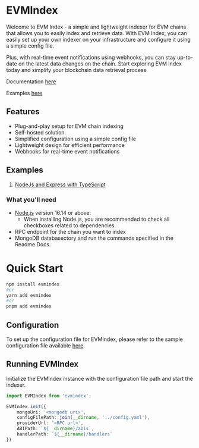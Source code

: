 # EVMIndex

Welcome to EVM Index - a simple and lightweight indexer for EVM chains that allows you to easily index and retrieve data.
With EVM Index, you can easily set up your own indexer on your infrastructure and configure it using a simple config file.

Plus, with real-time event notifications using webhooks, you can stay up-to-date on the latest data changes on the chain.
Start exploring EVM Index today and simplify your blockchain data retrieval process.

Documentation [here](https://www.evmindex.dev/)

Examples [here](https://github.com/pavankpdev/EVMIndex/tree/main/packages/examples/express-ts)


## Features

- Plug-and-play setup for EVM chain indexing
- Self-hosted solution.
- Simplified configuration using a simple config file
- Lightweight design for efficient performance
- Webhooks for real-time event notifications

## Examples
1. [NodeJs and Express with TypeScript](https://github.com/pavankpdev/EVMIndex/tree/main/packages/examples/express-ts)

### What you'll need

- [Node.js](https://nodejs.org/en/download/) version 16.14 or above:
    - When installing Node.js, you are recommended to check all checkboxes related to dependencies.
- RPC endpoint for the chain you want to index
- MongoDB databasectory and run the commands specified in the Readme Docs.
# Quick Start

```bash
npm install evmindex
#or
yarn add evmindex
#or
pnpm add evmindex
```

## Configuration
To set up the configuration file for EVMIndex, please refer to the sample configuration file available [here](/config.md).

## Running EVMIndex
Initialize the EVMIndex instance with the configuration file path and start the indexer.

```typescript
import EVMIndex from 'evmindex';

EVMIndex.init({
    mongoUri: '<mongodb uri>',
    configFilePath: join(__dirname, '../config.yaml'),
    providerUrl: '<RPC url>',
    ABIPath: `${__dirname}/abis`,
    handlerPath: `${__dirname}/handlers`
})
```
